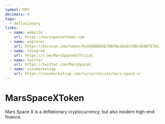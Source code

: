 ```yaml
---
symbol: MPX
decimals: 4
tags:
  - deflationary
links:
  - name: website
    url: https://marsspacextoken.com
  - name: explorer
    url: https://bscscan.com/token/0xd4EBABd6E70Bf0a16e8cCDBc6b00fE7817390f47
  - name: telegram
    url: https://t.me/MarsSpaceXofficial
  - name: twitter
    url: https://twitter.com/MarsSpaceX_
  - name: coinmarketcap
    url: https://coinmarketcap.com/ru/currencies/mars-space-x/
---
```


# MarsSpaceXToken

Mars Space X is a deflationary cryptocurrency, but also modern high-end finance.
